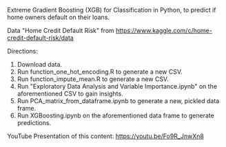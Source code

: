 Extreme Gradient Boosting (XGB) for Classification in Python,
to predict if home owners default on their loans.

Data
"Home Credit Default Risk" from https://www.kaggle.com/c/home-credit-default-risk/data

Directions:
1.  Download data.
2.  Run function_one_hot_encoding.R to generate a new CSV.
3.  Run function_impute_mean.R to generate a new CSV.
4.  Run "Exploratory Data Analysis and Variable Importance.ipynb" on the aforementioned CSV to gain insights.
5.  Run PCA_matrix_from_dataframe.ipynb to generate a new, pickled data frame.
6.  Run XGBoosting.ipynb on the aforementioned data frame to generate predictions.

YouTube Presentation of this content:
https://youtu.be/Fo9R_JnwXn8
